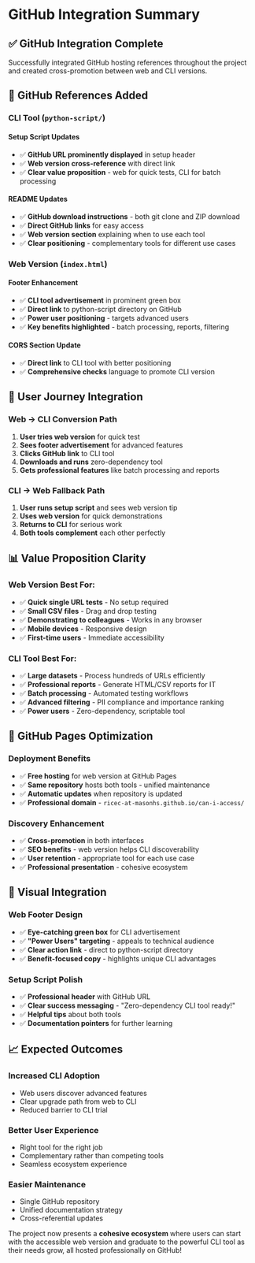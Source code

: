 # GitHub Integration Summary

## ✅ **GitHub Integration Complete**

Successfully integrated GitHub hosting references throughout the project and created cross-promotion between web and CLI versions.

## 🔗 **GitHub References Added**

### **CLI Tool (`python-script/`)**

#### **Setup Script Updates**
- ✅ **GitHub URL prominently displayed** in setup header
- ✅ **Web version cross-reference** with direct link
- ✅ **Clear value proposition** - web for quick tests, CLI for batch processing

#### **README Updates**
- ✅ **GitHub download instructions** - both git clone and ZIP download
- ✅ **Direct GitHub links** for easy access
- ✅ **Web version section** explaining when to use each tool
- ✅ **Clear positioning** - complementary tools for different use cases

### **Web Version (`index.html`)**

#### **Footer Enhancement**
- ✅ **CLI tool advertisement** in prominent green box
- ✅ **Direct link** to python-script directory on GitHub
- ✅ **Power user positioning** - targets advanced users
- ✅ **Key benefits highlighted** - batch processing, reports, filtering

#### **CORS Section Update**
- ✅ **Direct link** to CLI tool with better positioning
- ✅ **Comprehensive checks** language to promote CLI version

## 🎯 **User Journey Integration**

### **Web → CLI Conversion Path**
1. **User tries web version** for quick test
2. **Sees footer advertisement** for advanced features
3. **Clicks GitHub link** to CLI tool
4. **Downloads and runs** zero-dependency tool
5. **Gets professional features** like batch processing and reports

### **CLI → Web Fallback Path**
1. **User runs setup script** and sees web version tip
2. **Uses web version** for quick demonstrations
3. **Returns to CLI** for serious work
4. **Both tools complement** each other perfectly

## 📊 **Value Proposition Clarity**

### **Web Version Best For:**
- ✅ **Quick single URL tests** - No setup required
- ✅ **Small CSV files** - Drag and drop testing  
- ✅ **Demonstrating to colleagues** - Works in any browser
- ✅ **Mobile devices** - Responsive design
- ✅ **First-time users** - Immediate accessibility

### **CLI Tool Best For:**
- ✅ **Large datasets** - Process hundreds of URLs efficiently
- ✅ **Professional reports** - Generate HTML/CSV reports for IT
- ✅ **Batch processing** - Automated testing workflows
- ✅ **Advanced filtering** - PII compliance and importance ranking
- ✅ **Power users** - Zero-dependency, scriptable tool

## 🚀 **GitHub Pages Optimization**

### **Deployment Benefits**
- ✅ **Free hosting** for web version at GitHub Pages
- ✅ **Same repository** hosts both tools - unified maintenance
- ✅ **Automatic updates** when repository is updated
- ✅ **Professional domain** - `ricec-at-masonhs.github.io/can-i-access/`

### **Discovery Enhancement**
- ✅ **Cross-promotion** in both interfaces
- ✅ **SEO benefits** - web version helps CLI discoverability
- ✅ **User retention** - appropriate tool for each use case
- ✅ **Professional presentation** - cohesive ecosystem

## 🎨 **Visual Integration**

### **Web Footer Design**
- ✅ **Eye-catching green box** for CLI advertisement
- ✅ **"Power Users" targeting** - appeals to technical audience
- ✅ **Clear action link** - direct to python-script directory
- ✅ **Benefit-focused copy** - highlights unique CLI advantages

### **Setup Script Polish**
- ✅ **Professional header** with GitHub URL
- ✅ **Clear success messaging** - "Zero-dependency CLI tool ready!"
- ✅ **Helpful tips** about both tools
- ✅ **Documentation pointers** for further learning

## 📈 **Expected Outcomes**

### **Increased CLI Adoption**
- Web users discover advanced features
- Clear upgrade path from web to CLI
- Reduced barrier to CLI trial

### **Better User Experience**
- Right tool for the right job
- Complementary rather than competing tools
- Seamless ecosystem experience

### **Easier Maintenance**
- Single GitHub repository
- Unified documentation strategy
- Cross-referential updates

The project now presents a **cohesive ecosystem** where users can start with the accessible web version and graduate to the powerful CLI tool as their needs grow, all hosted professionally on GitHub!
